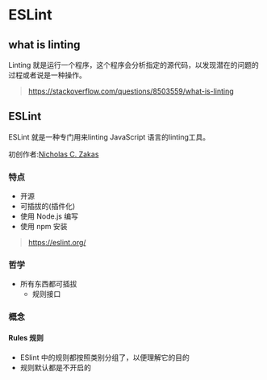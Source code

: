 ESLint
======

## what is linting
Linting 就是运行一个程序，这个程序会分析指定的源代码，以发现潜在的问题的过程或者说是一种操作。
> https://stackoverflow.com/questions/8503559/what-is-linting

## ESLint
ESLint 就是一种专门用来linting JavaScript 语言的linting工具。

初创作者:[Nicholas C. Zakas](http://nczonline.net/)

### 特点
+ 开源
+ 可插拔的(插件化)
+ 使用 Node.js 编写
+ 使用 npm 安装
> https://eslint.org/

### 哲学
+ 所有东西都可插拔
    - 规则接口 

### 概念

#### Rules 规则
+ ESlint 中的规则都按照类别分组了，以便理解它的目的
+ 规则默认都是不开启的
